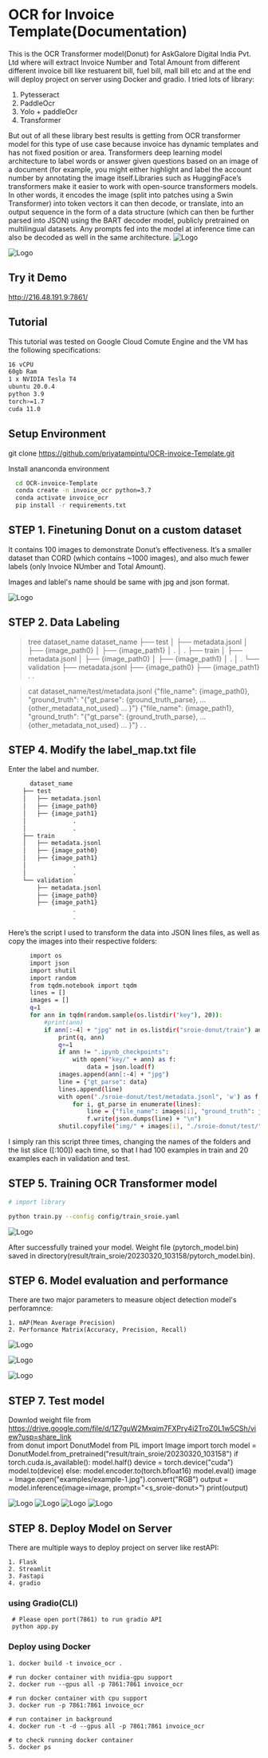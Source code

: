 # OCR for Invoice Template(Documentation)

This is the OCR Transformer model(Donut) for AskGalore Digital India Pvt. Ltd where will extract Invoice Number and Total Amount from different different invoice bill like restuarent bill, fuel bill, mall bill etc and at the end will deploy project on server using Docker and gradio.
I tried lots of library:
  1. Pytesseract
  2. PaddleOcr
  3. Yolo + paddleOcr
  4. Transformer

But out of all these library best results is getting from OCR transformer model for this type of use case because invoice has dynamic templates and has not fixed position or area. Transformers deep learning model architecture to label words or answer given questions based on an image of a document (for example, you might either highlight and label the account number by annotating the image itself.Libraries such as HuggingFace’s transformers make it easier to work with open-source transformers models. In other words, it encodes the image (split into patches using a Swin Transformer) into token vectors it can then decode, or translate, into an output sequence in the form of a data structure (which can then be further parsed into JSON) using the BART decoder model, publicly pretrained on multilingual datasets. Any prompts fed into the model at inference time can also be decoded as well in the same architecture.
![Logo](https://raw.githubusercontent.com/priyatampintu/OCR-invoice-Template/main/examples/archtitecture.jpg)

![Logo](https://raw.githubusercontent.com/priyatampintu/OCR-invoice-Template/main/examples/invoice_demo.jpg) 
## Try it Demo

http://216.48.191.9:7861/


## Tutorial

This tutorial was tested on Google Cloud Comute Engine and the VM has the following specifications:

```bash
16 vCPU
60gb Ram
1 x NVIDIA Tesla T4
ubuntu 20.0.4
python 3.9
torch>=1.7
cuda 11.0
```
## Setup Environment 
git clone https://github.com/priyatampintu/OCR-invoice-Template.git

Install ananconda environment
```bash
  cd OCR-invoice-Template
  conda create -n invoice_ocr python=3.7
  conda activate invoice_ocr
  pip install -r requirements.txt
```
## STEP 1. Finetuning Donut on a custom dataset

It contains 100 images  to demonstrate Donut’s effectiveness. It’s a smaller dataset than CORD (which contains ~1000 images), and also much fewer labels (only Invoice NUmber and Total Amount).

Images and lablel's name should be same with jpg and json format.

![Logo](https://raw.githubusercontent.com/priyatampintu/OCR-invoice-Template/main/examples/sample.jpg)

## STEP 2. Data Labeling

  > tree dataset_name
  dataset_name
  ├── test
  │   ├── metadata.jsonl
  │   ├── {image_path0}
  │   ├── {image_path1}
  │             .
  │             .
  ├── train
  │   ├── metadata.jsonl
  │   ├── {image_path0}
  │   ├── {image_path1}
  │             .
  │             .
  └── validation
      ├── metadata.jsonl
      ├── {image_path0}
      ├── {image_path1}
              .
              .

  > cat dataset_name/test/metadata.jsonl
  {"file_name": {image_path0}, "ground_truth": "{\"gt_parse\": {ground_truth_parse}, ... {other_metadata_not_used} ... }"}
  {"file_name": {image_path1}, "ground_truth": "{\"gt_parse\": {ground_truth_parse}, ... {other_metadata_not_used} ... }"}
     .
     .


## STEP 4. Modify the label_map.txt file

Enter the label and number.

```bash
      dataset_name
    ├── test
    │   ├── metadata.jsonl
    │   ├── {image_path0}
    │   ├── {image_path1}
    │             .
    │             .
    ├── train
    │   ├── metadata.jsonl
    │   ├── {image_path0}
    │   ├── {image_path1}
    │             .
    │             .
    └── validation
        ├── metadata.jsonl
        ├── {image_path0}
        ├── {image_path1}
                  .
                  .
```
Here’s the script I used to transform the data into JSON lines files, as well as copy the images into their respective folders:

```bash
      import os
      import json
      import shutil
      import random
      from tqdm.notebook import tqdm
      lines = []
      images = []
      q=1
      for ann in tqdm(random.sample(os.listdir("key"), 20)):
          #print(ann)
          if ann[:-4] + "jpg" not in os.listdir("sroie-donut/train") and ann[:-4] + "jpg" not in os.listdir("sroie-donut/validation"):
              print(q, ann)
              q+=1
              if ann != ".ipynb_checkpoints":
                  with open("key/" + ann) as f:
                      data = json.load(f)
              images.append(ann[:-4] + "jpg")
              line = {"gt_parse": data}
              lines.append(line)
              with open("./sroie-donut/test/metadata.jsonl", 'w') as f:
                  for i, gt_parse in enumerate(lines):
                      line = {"file_name": images[i], "ground_truth": json.dumps(gt_parse)}
                      f.write(json.dumps(line) + "\n")
              shutil.copyfile("img/" + images[i], "./sroie-donut/test/" + images[i])
```
I simply ran this script three times, changing the names of the folders and the list slice ([:100]) each time, so that I had 100 examples in train and 20 examples each in validation and test.

## STEP 5. Training OCR Transformer model

```bash
# import library

python train.py --config config/train_sroie.yaml
```

![Logo](https://raw.githubusercontent.com/priyatampintu/OCR-invoice-Template/main/examples/training_0cr.jpg)

After successfully trained your model. Weight file (pytorch_model.bin) saved in directory(result/train_sroie/20230320_103158/pytorch_model.bin).

## STEP 6. Model evaluation and performance
There are two major parameters to measure object detection model's perforamnce:

    1. mAP(Mean Average Precision)
    2. Performance Matrix(Accuracy, Precision, Recall)

![Logo](https://raw.githubusercontent.com/priyatampintu/image-clssification-shirtsandtshrts/master/examples/confusion_matrix.png)

![Logo](https://raw.githubusercontent.com/priyatampintu/image-clssification-shirtsandtshrts/master/examples/results.png)

![Logo](https://raw.githubusercontent.com/priyatampintu/image-clssification-shirtsandtshrts/master/examples/R_curve.png)

## STEP 7. Test model
Downlod weight file from https://drive.google.com/file/d/1Z7guW2Mxqim7FXPry4i2TroZ0L1w5CSh/view?usp=share_link    
    from donut import DonutModel
    from PIL import Image
    import torch
    model = DonutModel.from_pretrained("result/train_sroie/20230320_103158")
    if torch.cuda.is_available():
      model.half()
      device = torch.device("cuda")
      model.to(device)
    else:
      model.encoder.to(torch.bfloat16)
    model.eval()
    image = Image.open("examples/example-1.jpg").convert("RGB")
    output = model.inference(image=image, prompt="<s_sroie-donut>")
    print(output)

![Logo](https://raw.githubusercontent.com/priyatampintu/OCR-invoice-Template/main/examples/result1.jpg)
![Logo](https://raw.githubusercontent.com/priyatampintu/OCR-invoice-Template/main/examples/result2.jpg)
![Logo](https://raw.githubusercontent.com/priyatampintu/OCR-invoice-Template/main/examples/result3.jpg)
![Logo](https://raw.githubusercontent.com/priyatampintu/OCR-invoice-Template/main/examples/result4.jpg)

## STEP 8. Deploy Model on Server 

There are multiple ways to deploy project on server like restAPI:

    1. Flask
    2. Streamlit 
    3. Fastapi
    4. gradio

### using Gradio(CLI)

     # Please open port(7861) to run gradio API
     python app.py


### Deploy using Docker 

    1. docker build -t invoice_ocr .

    # run docker container with nvidia-gpu support
    2. docker run --gpus all -p 7861:7861 invoice_ocr
    
    # run docker container with cpu support
    3. docker run -p 7861:7861 invoice_ocr

    # run container in background
    4. docker run -t -d --gpus all -p 7861:7861 invoice_ocr

    # to check running docker container
    5. docker ps 
